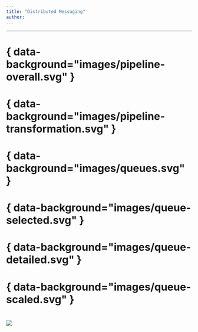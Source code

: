 ```yaml
---
title: "Distributed Messaging"
author:
...
```


---

# { data-background="images/pipeline-overall.svg" }

# { data-background="images/pipeline-transformation.svg" }

# { data-background="images/queues.svg" }

# { data-background="images/queue-selected.svg" }

# { data-background="images/queue-detailed.svg" }

# { data-background="images/queue-scaled.svg" }

#

<img class="logo" src="images/berkeley-school-of-information-logo.png"/>

